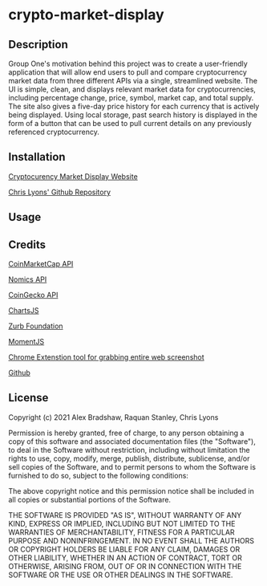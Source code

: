 # crypto-market-display

## Description

Group One's motivation behind this project was to create a user-friendly application that will allow end users to pull and compare cryptocurrency market data from three different APIs via a single, streamlined website.  The UI is simple, clean, and displays relevant market data for cryptocurrencies, including percentage change, price, symbol, market cap, and total supply.  The site also gives a five-day price history for each currency that is actively being displayed.  Using local storage, past search history is displayed in the form of a button that can be used to pull current details on any previously referenced cryptocurrency.  

## Installation

[Cryptocurency Market Display Website](https://chrislyons2886.github.io/crypto-market-display/)

[Chris Lyons' Github Repository](https://github.com/chrislyons2886/crypto-market-display)

## Usage


## Credits

[CoinMarketCap API](https://coinmarketcap.com/api/)

[Nomics API](https://p.nomics.com/cryptocurrency-bitcoin-api)

[CoinGecko API](https://www.coingecko.com/en/api)

[ChartsJS](https://www.chartjs.org/)

[Zurb Foundation](https://get.foundation/)

[MomentJS](https://momentjs.com)

[Chrome Extenstion tool for grabbing entire web screenshot](https://chrome.google.com/webstore/detail/save-to-google-drive/gmbmikajjgmnabiglmofipeabaddhgne?hl=en)

[Github](https://github.com)

## License

Copyright (c) 2021 Alex Bradshaw, Raquan Stanley, Chris Lyons

Permission is hereby granted, free of charge, to any person obtaining
a copy of this software and associated documentation files (the
"Software"), to deal in the Software without restriction, including
without limitation the rights to use, copy, modify, merge, publish,
distribute, sublicense, and/or sell copies of the Software, and to
permit persons to whom the Software is furnished to do so, subject to
the following conditions:

The above copyright notice and this permission notice shall be
included in all copies or substantial portions of the Software.

THE SOFTWARE IS PROVIDED "AS IS", WITHOUT WARRANTY OF ANY KIND,
EXPRESS OR IMPLIED, INCLUDING BUT NOT LIMITED TO THE WARRANTIES OF
MERCHANTABILITY, FITNESS FOR A PARTICULAR PURPOSE AND
NONINFRINGEMENT. IN NO EVENT SHALL THE AUTHORS OR COPYRIGHT HOLDERS BE
LIABLE FOR ANY CLAIM, DAMAGES OR OTHER LIABILITY, WHETHER IN AN ACTION
OF CONTRACT, TORT OR OTHERWISE, ARISING FROM, OUT OF OR IN CONNECTION
WITH THE SOFTWARE OR THE USE OR OTHER DEALINGS IN THE SOFTWARE.
